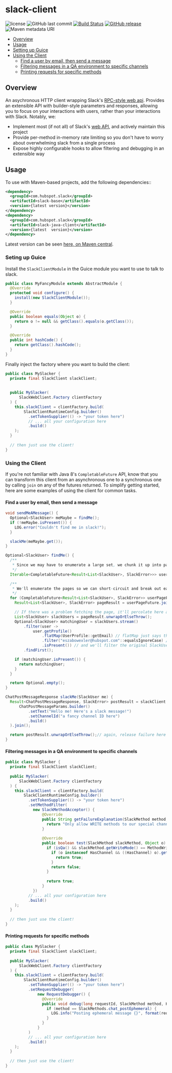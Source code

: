 # slack-client 

![license](https://img.shields.io/github/license/HubSpot/slack-client.svg?style=social) 
![GitHub last commit](https://img.shields.io/github/last-commit/HubSpot/slack-client.svg?style=social)
 [![Build Status](https://travis-ci.org/HubSpot/slack-client.svg?branch=master)](https://travis-ci.org/HubSpot/slack-client) [![GitHub release](https://img.shields.io/github/release/HubSpot/slack-client.svg)](https://github.com/HubSpot/slack-client/releases) ![Maven metadata URI](https://img.shields.io/maven-metadata/v/http/central.maven.org/maven2/com/hubspot/slack/slack-client/maven-metadata.xml.svg) 
 
* [Overview](overview)
* [Usage](usage)
* [Setting up Guice](setting-up-guice)
* [Using the Client](using-the-client)
    * [Find a user by email, then send a message](find-a-user-by-email-then-send-a-message)
    * [Filtering messages in a QA environment to specific channels](filtering-messages-in-a-qa-environment-to-specific-channels)
    * [Printing requests for specific methods](printing-requests-for-specific-methods)


## Overview

An asychronous HTTP client wrapping Slack's [RPC-style web api](https://api.slack.com/web). Provides an extensible API with builder-style parameters and responses, allowing you to focus on your interactions with users, rather than your interactions with Slack. Notably, we:

* Implement most (if not all) of Slack's [web API](https://api.slack.com/web), and actively maintain this project
* Provide per-method in-memory rate limiting so you don't have to worry about overwhelming slack from a single process
* Expose highly configurable hooks to allow filtering and debugging in an extensible way

## Usage

To use with Maven-based projects, add the following dependencies::

```xml
<dependency>
  <groupId>com.hubspot.slack</groupId>
  <artifactId>slack-base</artifactId>
  <version>{latest version}</version>
</dependency>
<dependency>
  <groupId>com.hubspot.slack</groupId>
  <artifactId>slack-java-client</artifactId>
  <version>{latest  version}</version>
</dependency>
```

Latest version can be seen [here, on Maven central](https://search.maven.org/#search%7Cga%7C1%7Cg%3A%22com.hubspot.slack%22).

### Seting up Guice

Install the `SlackClientModule` in the Guice module you want to use to talk to slack.

```java
public class MyFancyModule extends AbstractModule {
  @Override
  protected void configure() {
    install(new SlackClientModule());
  }

  @Override
  public boolean equals(Object o) {
    return o != null && getClass().equals(o.getClass());
  }

  @Override
  public int hashCode() {
    return getClass().hashCode();
  }
}
```

Finally inject the factory where you want to build the client:

```java
public class MySlacker {
  private final SlackClient slackClient;
  
  
  public MySlacker(
      SlackWebClient.Factory clientFactory
  ) {
    this.slackClient = clientFactory.build(
        SlackClientRuntimeConfig.builder()
          .setTokenSupplier(() -> "your token here")
          // ... all your configuration here
          .build()
    );
  }
  
  // then just use the client!
}
```

### Using the Client

If you're not familiar with Java 8's `CompletableFuture` API, know that you can transform this client from an asynchronous one to a synchronous one by calling `join` on any of the futures returned. To simplify getting started, here are some examples of using the client for common tasks.

#### Find a user by email, then send a message

```java
void sendMeAMessage() {
  Optional<SlackUser> meMaybe = findMe();
  if (!meMaybe.isPresent()) {
    LOG.error("Couldn't find me in slack!");
  }

  slackMe(meMaybe.get());
}

Optional<SlackUser> findMe() {
  /**
   * Since we may have to enumerate a large set, we chunk it up into pages, and handle each page separately.
   */
  Iterable<CompletableFuture<Result<List<SlackUser>, SlackError>>> userPageFutures = slackClient.listUsers();

  /**
   * We'll enumerate the pages so we can short-circuit and break out early if we can
   */
  for (CompletableFuture<Result<List<SlackUser>, SlackError>> userPageFuture : userPageFutures) {
    Result<List<SlackUser>, SlackError> pageResult = userPageFuture.join();

    // If there was a problem fetching the page, it'll percolate here as a RTE
    List<SlackUser> slackUsers = pageResult.unwrapOrElseThrow();
    Optional<SlackUser> matchingUser = slackUsers.stream()
        .filter(user ->
            user.getProfile()
                .flatMap(UserProfile::getEmail) // flatMap just says the profile could be absent, or the email could be absent
                .filter("eszabowexler@hubspot.com"::equalsIgnoreCase) // keep it only if it's the email we want...
                .isPresent()) // and we'll filter the original SlackUser list to find the one with the profile that's me!
        .findFirst();

    if (matchingUser.isPresent()) {
      return matchingUser;
    }
  }

  return Optional.empty();
}

ChatPostMessageResponse slackMe(SlackUser me) {
  Result<ChatPostMessageResponse, SlackError> postResult = slackClient.postMessage(
      ChatPostMessageParams.builder()
          .setText("Hello me! Here's a slack message!")
          .setChannelId("a fancy channel ID here")
          .build()
  ).join();

  return postResult.unwrapOrElseThrow();// again, release failure here as a RTE
}
```

#### Filtering messages in a QA environment to specific channels

```java
public class MySlacker {
  private final SlackClient slackClient;
  
  public MySlacker(
      SlackWebClient.Factory clientFactory
  ) {
    this.slackClient = clientFactory.build(
        SlackClientRuntimeConfig.builder()
          .setTokenSupplier(() -> "your token here")
          .setMethodFilter(
            new SlackMethodAcceptor() {
                @Override
                public String getFailureExplanation(SlackMethod method, Object params) {
                  return "Only allow WRITE methods to our special channel in QA!";
                }
  
                @Override
                public boolean test(SlackMethod slackMethod, Object o) {
                  if (isQa() && slackMethod.getWriteMode() == MethodWriteMode.WRITE) {
                    if (o instanceof HasChannel && ((HasChannel) o).getChannelId().equals("snazzy id")) {
                      return true;
                    }
                    return false;
                  }
  
                  return true;
                }
            })
          // ... all your configuration here
          .build()
    );
  }
  
  // then just use the client!
}
```

#### Printing requests for specific methods

```java
public class MySlacker {
  private final SlackClient slackClient;
  
  public MySlacker(
      SlackWebClient.Factory clientFactory
  ) {
    this.slackClient = clientFactory.build(
        SlackClientRuntimeConfig.builder()
          .setTokenSupplier(() -> "your token here")
          .setRequestDebugger(
              new RequestDebugger() {
                @Override
                public void debug(long requestId, SlackMethod method, HttpRequest request) {
                  if (method == SlackMethods.chat_postEphemeral) {
                    LOG.info("Posting ephemeral message {}", format(request));
                  }
                }
              }
          )
          // ... all your configuration here
          .build()
    );
  }
  
  // then just use the client!
}
```
```
